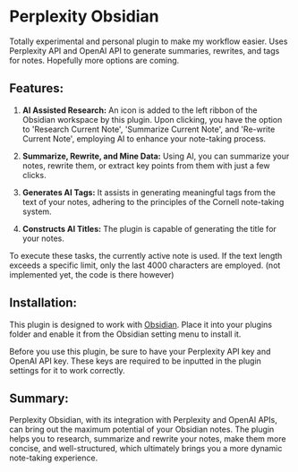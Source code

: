 # Perplexity Obsidian

Totally experimental and personal plugin to make my workflow easier. Uses Perplexity API and OpenAI API to generate summaries, rewrites, and tags for notes. Hopefully more options are coming.

## Features:

1. **AI Assisted Research:** An icon is added to the left ribbon of the Obsidian workspace by this plugin. Upon clicking, you have the option to 'Research Current Note', 'Summarize Current Note', and 'Re-write Current Note', employing AI to enhance your note-taking process.

2. **Summarize, Rewrite, and Mine Data:** Using AI, you can summarize your notes, rewrite them, or extract key points from them with just a few clicks.

3. **Generates AI Tags:** It assists in generating meaningful tags from the text of your notes, adhering to the principles of the Cornell note-taking system.

4. **Constructs AI Titles:** The plugin is capable of generating the title for your notes.

To execute these tasks, the currently active note is used. If the text length exceeds a specific limit, only the last 4000 characters are employed. (not implemented yet, the code is there however)

## Installation:

This plugin is designed to work with [Obsidian](https://obsidian.md/). Place it into your plugins folder and enable it from the Obsidian setting menu to install it.

Before you use this plugin, be sure to have your Perplexity API key and OpenAI API key. These keys are required to be inputted in the plugin settings for it to work correctly.

## Summary:

Perplexity Obsidian, with its integration with Perplexity and OpenAI APIs, can bring out the maximum potential of your Obsidian notes. The plugin helps you to research, summarize and rewrite your notes, make them more concise, and well-structured, which ultimately brings you a more dynamic note-taking experience.
